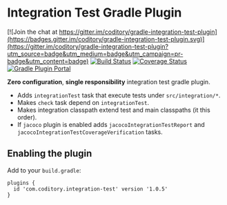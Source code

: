 # Integration Test Gradle Plugin

[![Join the chat at https://gitter.im/coditory/gradle-integration-test-plugin](https://badges.gitter.im/coditory/gradle-integration-test-plugin.svg)](https://gitter.im/coditory/gradle-integration-test-plugin?utm_source=badge&utm_medium=badge&utm_campaign=pr-badge&utm_content=badge)
[![Build Status](https://travis-ci.org/coditory/gradle-integration-test-plugin.svg?branch=master)](https://travis-ci.org/coditory/gradle-integration-test-plugin)
[![Coverage Status](https://coveralls.io/repos/github/coditory/gradle-integration-test-plugin/badge.svg)](https://coveralls.io/github/coditory/gradle-integration-test-plugin)
[![Gradle Plugin Portal](https://img.shields.io/badge/Plugin_Portal-v1.0.5-green.svg)](https://plugins.gradle.org/plugin/com.coditory.integration-test)

**Zero configuration**, **single responsibility** integration test gradle plugin.

- Adds `integrationTest` task that execute tests under `src/integration/*`.
- Makes `check` task depend on `integrationTest`.
- Makes integration classpath extend test and main classpaths (it this order).
- If `jacoco` plugin is enabled adds `jacocoIntegrationTestReport` and `jacocoIntegrationTestCoverageVerification` tasks.

## Enabling the plugin

Add to your `build.gradle`:

```
plugins {
  id 'com.coditory.integration-test' version '1.0.5'
}
```
